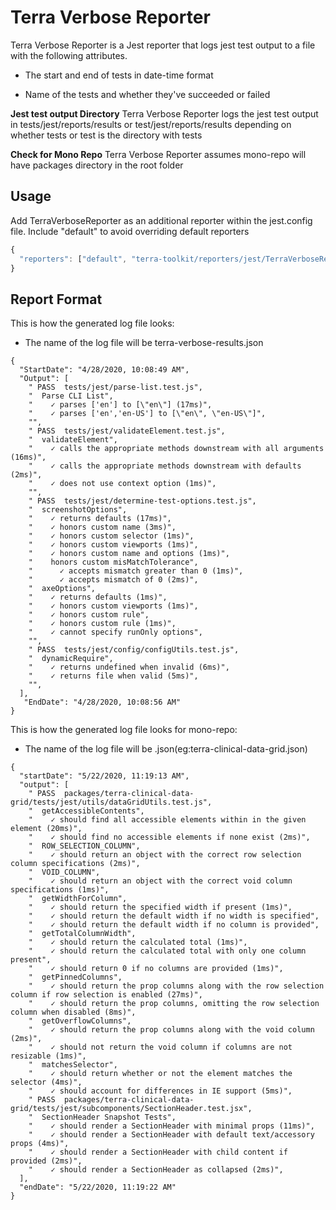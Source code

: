 # Terra Verbose Reporter

Terra Verbose Reporter is a Jest reporter that logs jest test output to a file with the following attributes.

- The start and end of tests in date-time format

- Name of the tests and whether they've succeeded or failed

**Jest test output Directory**
Terra Verbose Reporter logs the jest test output in tests/jest/reports/results or test/jest/reports/results depending on whether tests or test is the directory with tests

**Check for Mono Repo**
Terra Verbose Reporter assumes mono-repo will have packages directory in the root folder 


## Usage

Add TerraVerboseReporter as an additional reporter within the jest.config file. Include "default" to avoid overriding default reporters

```javascript
{
  "reporters": ["default", "terra-toolkit/reporters/jest/TerraVerboseReporter.js"]
}
```
## Report Format

This is how the generated log file looks:
* The name of the log file will be terra-verbose-results.json
```
{ 
  "StartDate": "4/28/2020, 10:08:49 AM",
  "Output": [
    " PASS  tests/jest/parse-list.test.js",
    "  Parse CLI List",
    "    ✓ parses ['en'] to [\"en\"] (17ms)",
    "    ✓ parses ['en','en-US'] to [\"en\", \"en-US\"]",
    "",
    " PASS  tests/jest/validateElement.test.js",
    "  validateElement",
    "    ✓ calls the appropriate methods downstream with all arguments (16ms)",
    "    ✓ calls the appropriate methods downstream with defaults (2ms)",
    "    ✓ does not use context option (1ms)",
    "",
    " PASS  tests/jest/determine-test-options.test.js",
    "  screenshotOptions",
    "    ✓ returns defaults (17ms)",
    "    ✓ honors custom name (3ms)",
    "    ✓ honors custom selector (1ms)",
    "    ✓ honors custom viewports (1ms)",
    "    ✓ honors custom name and options (1ms)",
    "    honors custom misMatchTolerance",
    "      ✓ accepts mismatch greater than 0 (1ms)",
    "      ✓ accepts mismatch of 0 (2ms)",
    "  axeOptions",
    "    ✓ returns defaults (1ms)",
    "    ✓ honors custom viewports (1ms)",
    "    ✓ honors custom rule",
    "    ✓ honors custom rule (1ms)",
    "    ✓ cannot specify runOnly options",
    "",
    " PASS  tests/jest/config/configUtils.test.js",
    "  dynamicRequire",
    "    ✓ returns undefined when invalid (6ms)",
    "    ✓ returns file when valid (5ms)",
    "",
  ],
   "EndDate": "4/28/2020, 10:08:56 AM"
}
```

This is how the generated log file looks for mono-repo:
* The name of the log file will be <package-name>.json(eg:terra-clinical-data-grid.json)
```
{
  "startDate": "5/22/2020, 11:19:13 AM",
  "output": [
    " PASS  packages/terra-clinical-data-grid/tests/jest/utils/dataGridUtils.test.js",
    "  getAccessibleContents",
    "    ✓ should find all accessible elements within in the given element (20ms)",
    "    ✓ should find no accessible elements if none exist (2ms)",
    "  ROW_SELECTION_COLUMN",
    "    ✓ should return an object with the correct row selection column specifications (2ms)",
    "  VOID_COLUMN",
    "    ✓ should return an object with the correct void column specifications (1ms)",
    "  getWidthForColumn",
    "    ✓ should return the specified width if present (1ms)",
    "    ✓ should return the default width if no width is specified",
    "    ✓ should return the default width if no column is provided",
    "  getTotalColumnWidth",
    "    ✓ should return the calculated total (1ms)",
    "    ✓ should return the calculated total with only one column present",
    "    ✓ should return 0 if no columns are provided (1ms)",
    "  getPinnedColumns",
    "    ✓ should return the prop columns along with the row selection column if row selection is enabled (27ms)",
    "    ✓ should return the prop columns, omitting the row selection column when disabled (8ms)",
    "  getOverflowColumns",
    "    ✓ should return the prop columns along with the void column (2ms)",
    "    ✓ should not return the void column if columns are not resizable (1ms)",
    "  matchesSelector",
    "    ✓ should return whether or not the element matches the selector (4ms)",
    "    ✓ should account for differences in IE support (5ms)",
    " PASS  packages/terra-clinical-data-grid/tests/jest/subcomponents/SectionHeader.test.jsx",
    "  SectionHeader Snapshot Tests",
    "    ✓ should render a SectionHeader with minimal props (11ms)",
    "    ✓ should render a SectionHeader with default text/accessory props (4ms)",
    "    ✓ should render a SectionHeader with child content if provided (2ms)",
    "    ✓ should render a SectionHeader as collapsed (2ms)",
  ],
  "endDate": "5/22/2020, 11:19:22 AM"
}
```
